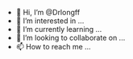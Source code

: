 - 👋 Hi, I’m @Drlongff
- 👀 I’m interested in ...
- 🌱 I’m currently learning ...
- 💞️ I’m looking to collaborate on ...
- 📫 How to reach me ...

<!---
Drlongff/Drlongff is a ✨ special ✨ repository because its `README.md` (this file) appears on your GitHub profile.
You can click the Preview link to take a look at your changes.
--->
